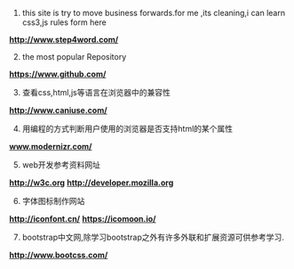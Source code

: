 

1. this site is try to move business forwards.for me ,its cleaning,i can learn css3,js rules form here

 **http://www.step4word.com/**
 
 
 
2. the most popular Repository
 
 **https://www.github.com/**
 
 
3. 查看css,html,js等语言在浏览器中的兼容性
 
 **http://www.caniuse.com/**
 
4. 用编程的方式判断用户使用的浏览器是否支持html的某个属性
 
 **www.modernizr.com/**
 
5. web开发参考资料网址
  
  **http://w3c.org**
  **http://developer.mozilla.org**

6. 字体图标制作网站

  **http://iconfont.cn/**
  **https://icomoon.io/**

7. bootstrap中文网,除学习bootstrap之外有许多外联和扩展资源可供参考学习.

  **http://www.bootcss.com/**

 
 
